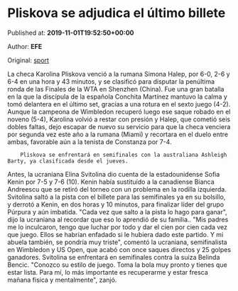 
# Pliskova se adjudica el último billete

Published at: **2019-11-01T19:52:50+00:00**

Author: **EFE**

Original: [sport](https://www.sport.es/es/noticias/tenis/pliskova-adjudica-ultimo-billete-7710797)

La checa Karolina Pliskova venció a la rumana Simona Halep, por 6-0, 2-6 y 6-4 en una hora y 43 minutos, y se clasificó para disputar la penúltima ronda de las Finales de la WTA en Shenzhen (China).
Fue una gran batalla en la que la discípula de la española Conchita Martínez mantuvo la calma y tomó delantera en el último set, gracias a una rotura en el sexto juego (4-2). Aunque la campeona de Wimbledon recuperó luego ese saque robado en el noveno (5-4), Karolina volvió a restar con presión y Halep, que cometió seis dobles faltas, dejo escapar de nuevo su servicio para que la checa venciera por segunda vez este año a la rumana (Miami) y recortara en el duelo entre ambas, favorable aún a la tenista de Constanza por 7-4.

        Pliskova se enfrentará en semifinales con la australiana Ashleigh Barty, ya clasificada desde el jueves.
      
Antes, la ucraniana Elina Svitolina dio cuenta de la estadounidense Sofia Kenin por 7-5 y 7-6 (10). Kenin había sustituído a la canadiense Bianca Andreescu que se retiró del torneo con un problema en la rodilla izquierda.
Svitolina saltó a la pista con el billete para las semifinales ya en su bolsillo, y derrotó a Kenin, en dos horas y 10 minutos, para finalizar líder del grupo Púrpura y aún imbatida.
"Cada vez que salto a la pista lo hago para ganar", dijo la ucraniana al recordar que eso lo aprendió de su familia.. "Mis padres me lo inculcaron, tengo que luchar por todo y dar el cien por cien cada vez que juego. Ellos se habrían enfadado si le hubiera dado este partido. Y mi abuela también, se pondría muy triste", comentó la ucraniana, semifinalista en Wimbledon y US Open, que acabó con once saques directos y 25 golpes ganadores.
Svitolina se enfrentará en semifinales contra la suiza Belinda Bencic. "Conozco su estilo de juego. Toma la bola muy pronto y tienes que estar lista. Para mí, lo más importante es recuperarme y estar fresca mañana fisica y mentalmente", zanjó.
